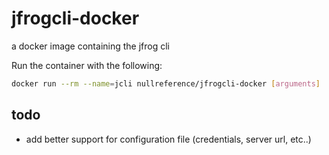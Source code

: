# jfrogcli-docker
a docker image containing the jfrog cli

Run the container with the following:

```bash
docker run --rm --name=jcli nullreference/jfrogcli-docker [arguments]
```

## todo

* add better support for configuration file (credentials, server url, etc..)

